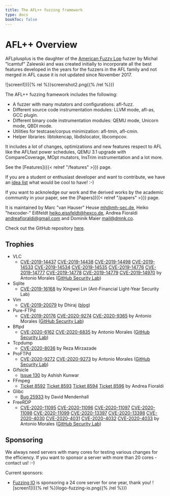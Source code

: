 ```yaml
---
title: The AFL++ fuzzing framework
type: docs
bookToc: false
---
```


# AFL++ Overview

AFLplusplus is the daughter of the [American Fuzzy Lop](http://lcamtuf.coredump.cx/afl/) fuzzer by Michal "lcamtuf" Zalewski and was created initially to incorporate all the best features developed in the years for the fuzzers in the AFL family and not merged in AFL cause it is not updated since November 2017.

![screen1]({{% rel %}}screenshot2.png{{% /rel %}})

The AFL++ fuzzing framework includes the following:

+ A fuzzer with many mutators and configurations: afl-fuzz.
+ Different source code instrumentation modules: LLVM mode, afl-as, GCC plugin.
+ Different binary code instrumentation modules: QEMU mode, Unicorn mode, QBDI mode.
+ Utilities for testcase/corpus minimization: afl-tmin, afl-cmin.
+ Helper libraries: libtokencap, libdislocator, libcompcov.

It includes a lot of changes, optimizations and new features respect to AFL like the AFLfast power schedules, QEMU 3.1 upgrade with CompareCoverage, MOpt mutators, InsTrim instrumentation and a lot more.

See the [Features]({{< relref "/features" >}}) page.

If you are a student or enthusiast developer and want to contribute, we have an [idea list](https://github.com/AFLplusplus/AFLplusplus/blob/master/docs/ideas.md) what would be cool to have! :-)

If you want to acknoledge our work and the derived works by the academic community in your paper, see the [Papers]({{< relref "/papers" >}}) page.

It is maintained by Marc "van Hauser" Heuse <mh@mh-sec.de>, Heiko "hexcoder-" Eißfeldt <heiko.eissfeldt@hexco.de>, Andrea Fioraldi <andreafioraldi@gmail.com> and Dominik Maier <mail@dmnk.co>.

Check out the GitHub repository [here](https://github.com/AFLplusplus/AFLplusplus).

## Trophies

+ VLC
  * [CVE-2019-14437](https://cve.mitre.org/cgi-bin/cvename.cgi?name=CVE-2019-14437) [CVE-2019-14438](https://cve.mitre.org/cgi-bin/cvename.cgi?name=CVE-2019-14438) [CVE-2019-14498](https://cve.mitre.org/cgi-bin/cvename.cgi?name=CVE-2019-14498) [CVE-2019-14533](https://cve.mitre.org/cgi-bin/cvename.cgi?name=CVE-2019-14533) [CVE-2019-14534](https://cve.mitre.org/cgi-bin/cvename.cgi?name=CVE-2019-14534) [CVE-2019-14535](https://cve.mitre.org/cgi-bin/cvename.cgi?name=CVE-2019-14535) [CVE-2019-14776](https://cve.mitre.org/cgi-bin/cvename.cgi?name=CVE-2019-14776) [CVE-2019-14777](https://cve.mitre.org/cgi-bin/cvename.cgi?name=CVE-2019-14777) [CVE-2019-14778](https://cve.mitre.org/cgi-bin/cvename.cgi?name=CVE-2019-14778) [CVE-2019-14779](https://cve.mitre.org/cgi-bin/cvename.cgi?name=CVE-2019-14779) [CVE-2019-14970](https://cve.mitre.org/cgi-bin/cvename.cgi?name=CVE-2019-14970) by Antonio Morales ([GitHub Security Lab](https://securitylab.github.com/research/vlc-vulnerability-heap-overflow))
+ Sqlite
  * [CVE-2019-16168](https://cve.mitre.org/cgi-bin/cvename.cgi?name=CVE-2019-16168) by Xingwei Lin (Ant-Financial Light-Year Security Lab)
+ Vim
  * [CVE-2019-20079](https://cve.mitre.org/cgi-bin/cvename.cgi?name=CVE-2019-20079) by Dhiraj ([blog](https://www.inputzero.io/2020/03/fuzzing-vim.html))
+ Pure-FTPd
  * [CVE-2019-20176](https://cve.mitre.org/cgi-bin/cvename.cgi?name=CVE-2019-20176) [CVE-2020-9274](https://cve.mitre.org/cgi-bin/cvename.cgi?name=CVE-2019-14437) [CVE-2020-9365](https://cve.mitre.org/cgi-bin/cvename.cgi?name=CVE-2020-9365) by Antonio Morales ([GitHub Security Lab](https://securitylab.github.com/research/fuzzing-sockets-FTP))
+ Bftpd
  * [CVE-2020-6162](https://cve.mitre.org/cgi-bin/cvename.cgi?name=CVE-2020-6162) [CVE-2020-6835](https://cve.mitre.org/cgi-bin/cvename.cgi?name=CVE-2020-6835) by Antonio Morales ([GitHub Security Lab](https://securitylab.github.com/research/fuzzing-sockets-FTP))
+ Tcpdump
  * [CVE-2020-8036](https://cve.mitre.org/cgi-bin/cvename.cgi?name=CVE-2020-8036) by Reza Mirzazade
+ ProFTPd
  * [CVE-2020-9272](https://cve.mitre.org/cgi-bin/cvename.cgi?name=CVE-2020-9272) [CVE-2020-9273](https://cve.mitre.org/cgi-bin/cvename.cgi?name=CVE-2020-9273) by Antonio Morales ([GitHub Security Lab](https://securitylab.github.com/research/fuzzing-sockets-FTP))
+ Gifsicle
  * [Issue 130](https://github.com/kohler/gifsicle/issues/130) by Ashish Kunwar
+ FFmpeg
  * [Ticket 8592](https://trac.ffmpeg.org/ticket/8592) [Ticket 8593](https://trac.ffmpeg.org/ticket/8593) [Ticket 8594](https://trac.ffmpeg.org/ticket/8594) [Ticket 8596](https://trac.ffmpeg.org/ticket/8596) by Andrea Fioraldi
+ Glibc
  * [Bug 25933](https://sourceware.org/bugzilla/show_bug.cgi?id=25933) by David Mendenhall
+ FreeRDP
  * [CVE-2020-11095](https://cve.mitre.org/cgi-bin/cvename.cgi?name=CVE-2020-11095) [CVE-2020-11096](https://cve.mitre.org/cgi-bin/cvename.cgi?name=CVE-2020-11096) [CVE-2020-11097](https://cve.mitre.org/cgi-bin/cvename.cgi?name=CVE-2020-11097) [CVE-2020-11098](https://cve.mitre.org/cgi-bin/cvename.cgi?name=CVE-2020-11098) [CVE-2020-11099](https://cve.mitre.org/cgi-bin/cvename.cgi?name=CVE-2020-11099) [CVE-2020-13397](https://cve.mitre.org/cgi-bin/cvename.cgi?name=CVE-2020-13397) [CVE-2020-13398](https://cve.mitre.org/cgi-bin/cvename.cgi?name=CVE-2020-13398) [CVE-2020-4030](https://cve.mitre.org/cgi-bin/cvename.cgi?name=CVE-2020-4030) [CVE-2020-4031](https://cve.mitre.org/cgi-bin/cvename.cgi?name=CVE-2020-4031) [CVE-2020-4032](https://cve.mitre.org/cgi-bin/cvename.cgi?name=CVE-2020-4032) [CVE-2020-4033](https://cve.mitre.org/cgi-bin/cvename.cgi?name=CVE-2020-4033) by Antonio Morales ([GitHub Security Lab](https://securitylab.github.com/research/fuzzing-sockets-FreeRDP))

## Sponsoring

We always need servers with many cores for testing various changes for the efficiency.
If you want to sponsor a server with more than 20 cores - contact us! :-)

Current sponsors:

* [Fuzzing IO](https://www.fuzzing.io) is sponsoring a 24 core server for one year, thank you! ![screen1]({{% rel %}}logo-fuzzing-io.png{{% /rel %}})
